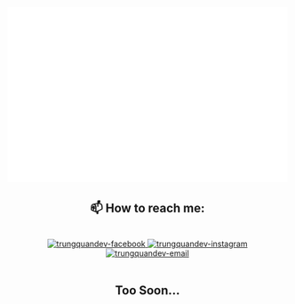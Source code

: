 <!-- Trungquandev -->
<a href="#" target="_blank">
  <img src="svg/trungquandev.svg" width="1200" alt="iamduy" />
</a>





<br>
<h2 align="center">📫 How to reach me:</h2>
<br>
<!-- https://icons8.com -->
<div align="center">
 
  <a href="https://facebook.com/duyhocit" target="blank">
    <img src="https://img.icons8.com/bubbles/100/000000/facebook-new.png" alt="trungquandev-facebook" />
  </a>
 
  <a href="https://instagram.com/duyitm3" target="blank">
    <img src="https://img.icons8.com/bubbles/100/000000/instagram.png" alt="trungquandev-instagram" />
  </a>
  <a href="https://tvduy2807@gmail.com" target="top">
    <img src="https://img.icons8.com/bubbles/100/000000/apple-mail.png" alt="trungquandev-email" />
  </a>
</div>
<br>
<h2 align="center">Too Soon...</h2>
<br>
<a href="#" target="_blank">
</a>

